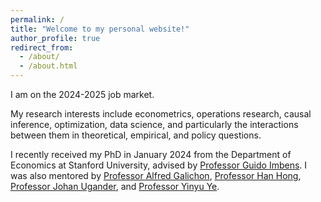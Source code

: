 ```yaml
---
permalink: /
title: "Welcome to my personal website!"
author_profile: true
redirect_from: 
  - /about/
  - /about.html
---
```


I am on the 2024-2025 job market.

My research interests include econometrics, operations research, causal inference, optimization, data science, and particularly the interactions between them in theoretical, empirical, and policy questions.

I recently received my PhD in January 2024 from the Department of Economics at Stanford University, advised by [Professor Guido Imbens](https://www.gsb.stanford.edu/faculty-research/faculty/guido-w-imbens). I was also mentored by [Professor Alfred Galichon](https://alfredgalichon.com/), [Professor Han Hong](https://profiles.stanford.edu/han-hong), [Professor Johan Ugander](https://web.stanford.edu/~jugander/), and [Professor  Yinyu Ye](https://web.stanford.edu/~yyye/).
